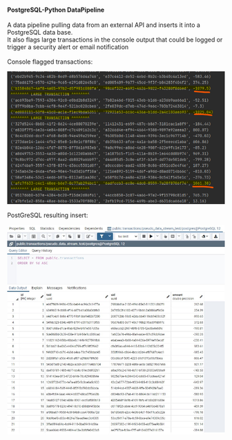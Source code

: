 #### PostgreSQL-Python DataPipeline
A data pipeline pulling data from an external API and inserts it into a PostgreSQL data base.<br/>
It also flags large transactions in the console output that could be logged or trigger a security alert or email notification<br/>
<br/>
Console flagged transactions:

![](https://github.com/Hamberfim/PostgreSQL_Py_DataPipeline/blob/master/largeTransaction.png)

PostGreSQL resulting insert:

![](https://github.com/Hamberfim/PostgreSQL_Py_DataPipeline/blob/master/transactions.jpg)
